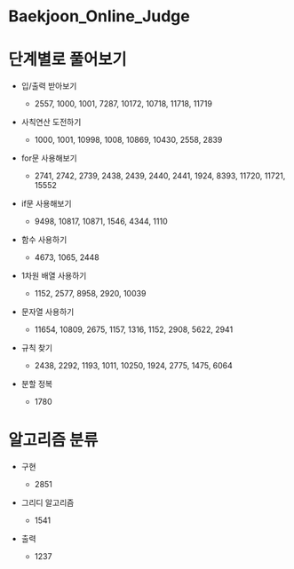 ﻿# Baekjoon_Online_Judge

# 단계별로 풀어보기
- 입/출력 받아보기
  * 2557, 1000, 1001, 7287, 10172, 10718, 11718, 11719

- 사칙연산 도전하기
  * 1000, 1001, 10998, 1008, 10869, 10430, 2558, 2839

- for문 사용해보기
  * 2741, 2742, 2739, 2438, 2439, 2440, 2441, 1924, 8393, 11720, 11721, 15552

- if문 사용해보기
  * 9498, 10817, 10871, 1546, 4344, 1110

- 함수 사용하기
  * 4673, 1065, 2448

- 1차원 배열 사용하기
  * 1152, 2577, 8958, 2920, 10039

- 문자열 사용하기
  * 11654, 10809, 2675, 1157, 1316, 1152, 2908, 5622, 2941

- 규칙 찾기
  * 2438, 2292, 1193, 1011, 10250, 1924, 2775, 1475, 6064

- 분할 정복
  * 1780

# 알고리즘 분류
- 구현
  * 2851

- 그리디 알고리즘
  * 1541

- 출력
  * 1237
